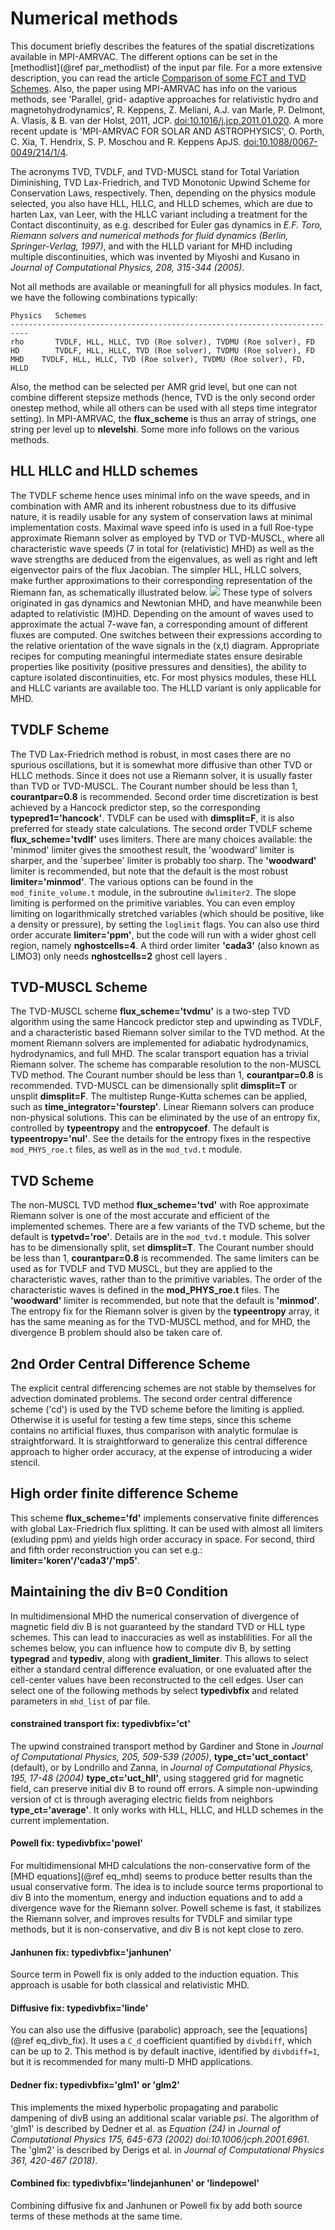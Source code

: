 # Numerical methods

This document briefly describes the features of the spatial discretizations
available in MPI-AMRVAC. The different options can be set in the
[methodlist](@ref par_methodlist) of the input par file. For a more
extensive description, you can read the article [Comparison of some FCT and
TVD Schemes](http://www-personal.umich.edu/~gtoth/Papers/vac.html). Also, the
paper using MPI-AMRVAC has info on the various methods, see 'Parallel, grid-
adaptive approaches for relativistic hydro and magnetohydrodynamics', R.
Keppens, Z. Meliani, A.J. van Marle, P. Delmont, A. Vlasis, &amp; B. van der
Holst, 2011, JCP. [doi:10.1016/j.jcp.2011.01.020](http://dx.doi.org/10.1016/j.jcp.2011.01.020).
A more recent update is 'MPI-AMRVAC FOR SOLAR AND ASTROPHYSICS', O. Porth, C.
Xia, T. Hendrix, S. P. Moschou and R. Keppens ApJS.
[doi:10.1088/0067-0049/214/1/4](http://dx.doi.org/10.1088/0067-0049/214/1/4).

The acronyms TVD, TVDLF, and TVD-MUSCL stand for Total Variation Diminishing,
TVD Lax-Friedrich, and TVD Monotonic Upwind Scheme for Conservation Laws,
respectively. Then, depending on the physics module selected, you also have
HLL, HLLC, and HLLD schemes, which are due to harten Lax, van Leer, with the HLLC
variant including a treatment for the Contact discontinuity, as e.g. described
for Euler gas dynamics in _E.F. Toro, Riemann solvers and numerical methods
for fluid dynamics (Berlin, Springer-Verlag, 1997)_, and with the HLLD variant
for MHD including multiple discontinuities, which was invented by Miyoshi and
Kusano in _Journal of Computational Physics, 208, 315-344 (2005)_.

Not all methods are available or meaningfull for all physics modules. In fact,
we have the following combinations typically:

    Physics   Schemes
    --------------------------------------------------------------------------
    rho       TVDLF, HLL, HLLC, TVD (Roe solver), TVDMU (Roe solver), FD
    HD        TVDLF, HLL, HLLC, TVD (Roe solver), TVDMU (Roe solver), FD
    MHD    TVDLF, HLL, HLLC, TVD (Roe solver), TVDMU (Roe solver), FD, HLLD

Also, the method can be selected per AMR grid level, but one can not combine
different stepsize methods (hence, TVD is the only second order onestep
method, while all others can be used with all steps time integrator
setting). In MPI-AMRVAC, the **flux_scheme** is thus an array of strings, one
string per level up to **nlevelshi**. Some more info follows on the various
methods.

## HLL HLLC and HLLD schemes

The TVDLF scheme hence uses minimal info on the wave speeds, and in
combination with AMR and its inherent robustness due to its diffusive nature,
it is readily usable for any system of conservation laws at minimal
implementation costs. Maximal wave speed info is used in a full Roe-type
approximate Riemann solver as employed by TVD or TVD-MUSCL, where all
characteristic wave speeds (7 in total for (relativistic) MHD) as well as the
wave strengths are deduced from the eigenvalues, as well as right and left
eigenvector pairs of the flux Jacobian. The simpler HLL, HLLC solvers, make
further approximations to their corresponding representation of the Riemann
fan, as schematically illustrated below. ![](figmovdir/solvers.gif) These type
of solvers originated in gas dynamics and Newtonian MHD, and have meanwhile
been adapted to relativistic (M)HD. Depending on the amount of waves used to
approximate the actual 7-wave fan, a corresponding amount of different fluxes
are computed. One switches between their expressions according to the relative
orientation of the wave signals in the (x,t) diagram. Appropriate recipes for
computing meaningful intermediate states ensure desirable properties like
positivity (positive pressures and densities), the ability to capture isolated
discontinuities, etc. For most physics modules, these HLL and HLLC variants are
available too. The HLLD variant is only applicable for MHD.

## TVDLF Scheme

The TVD Lax-Friedrich method is robust, in most cases there are no spurious
oscillations, but it is somewhat more diffusive than other TVD or HLLC
methods. Since it does not use a Riemann solver, it is usually faster than TVD
or TVD-MUSCL.
The Courant number should be less than 1, **courantpar=0.8** is recommended.
Second order time discretization is best achieved by a Hancock predictor step,
so the corresponding **typepred1='hancock'**.
TVDLF can be used with **dimsplit=F**, it is also preferred for steady state
calculations.
The second order TVDLF scheme **flux_scheme='tvdlf'** uses limiters. There are
many choices available: the 'minmod' limiter gives the smoothest result, the
'woodward' limiter is sharper, and the 'superbee' limiter is probably too
sharp. The **'woodward'** limiter is recommended, but note that the default is
the most robust **limiter='minmod'**. The various options can be found
in the `mod_finite_volume.t` module, in the subroutine `dwlimiter2`. The 
slope limiting is performed on the primitive variables. 
You can even employ limiting on logarithmically stretched
variables (which should be positive, like a density or pressure), by setting
the `loglimit` flags. You can also use third order accurate
**limiter='ppm'**, but the code will run with a wider ghost
cell region, namely **nghostcells=4**. A third order limiter **'cada3'** 
(also known as LIMO3) only needs **nghostcells=2** ghost cell layers .

## TVD-MUSCL Scheme

The TVD-MUSCL scheme  **flux_scheme='tvdmu'** is a two-step TVD algorithm using the same Hancock
predictor step and upwinding as TVDLF, and a characteristic based Riemann
solver similar to the TVD method. At the moment Riemann solvers are
implemented for adiabatic hydrodynamics, hydrodynamics, and full MHD. 
The scalar transport equation has a trivial Riemann solver. The scheme has 
comparable resolution to the non-MUSCL TVD method.
The Courant number should be less than 1, **courantpar=0.8** is recommended.
TVD-MUSCL can be dimensionally split **dimsplit=T** or unsplit **dimsplit=F**. 
The multistep Runge-Kutta schemes can be applied, such as **time_integrator='fourstep'**.
Linear Riemann solvers can produce non-physical solutions. This can be
eliminated by the use of an entropy fix, controlled by **typeentropy** and the
**entropycoef**. The default is **typeentropy='nul'**. See the details for
the entropy fixes in the respective `mod_PHYS_roe.t` files, as well as
in the `mod_tvd.t` module.

## TVD Scheme

The non-MUSCL TVD method **flux_scheme='tvd'** with Roe approximate Riemann solver is one of the
most accurate and efficient of the implemented schemes.
There are a few variants of the TVD scheme, but the default is
**typetvd='roe'**. Details are in the `mod_tvd.t` module.
This solver has to be dimensionally split, set **dimsplit=T**.
The Courant number should be less than 1, **courantpar=0.8** is recommended.
The same limiters can be used as for TVDLF and TVD MUSCL, but they are applied
to the characteristic waves, rather than to the primitive variables. The
order of the characteristic waves is defined in the **mod_PHYS_roe.t** files.
The **'woodward'** limiter is recommended, but note that the default is
**'minmod'**.
The entropy fix for the Riemann solver is given by the **typeentropy** array,
it has the same meaning as for the TVD-MUSCL method, and for MHD, the
divergence B problem should also be taken care of.

## 2nd Order Central Difference Scheme

The explicit central differencing schemes are not stable by themselves for
advection dominated problems. The second order central difference scheme
('cd') is used by the TVD scheme before the limiting is applied. Otherwise it
is useful for testing a few time steps, since this scheme contains no
artificial fluxes, thus comparison with analytic formulae is straightforward.
It is straightforward to generalize this central difference approach to higher
order accuracy, at the expense of introducing a wider stencil.

## High order finite difference Scheme

This scheme **flux_scheme='fd'** implements conservative finite differences 
with global Lax-Friedrich flux splitting. It can be used with almost all 
limiters (exluding ppm) and yields high order accuracy in space. For second, 
third and fifth order reconstruction
you can set e.g.: **limiter='koren'/'cada3'/'mp5'**.


## Maintaining the div B=0 Condition

In multidimensional MHD the numerical conservation of divergence of magnetic field
div B is not guaranteed by the standard TVD or HLL type schemes. This can lead to 
inaccuracies as well as instablilities. For all the schemes below, you can 
influence how to compute div B, by setting **typegrad** and **typediv**, along with 
**gradient_limiter**.
This allows to select either a standard central difference evaluation, or one
evaluated after the cell-center values have been reconstructed to the cell
edges. User can select one of the following methods by select **typedivbfix**
and related parameters in `mhd_list` of par file.

#### constrained transport fix: typedivbfix='ct'

The upwind constrained transport method by Gardiner and Stone in _Journal of 
Computational Physics, 205, 509-539 (2005)_, **type_ct='uct_contact'** (default), 
or by Londrillo and Zanna, in _Journal of Computational Physics, 195, 17-48 (2004)_ 
**type_ct='uct_hll'**,
using staggered grid for magnetic field, can preserve initial div B to round off
errors. A simple non-upwinding version of ct is through averaging electric 
fields from neighbors **type_ct='average'**.
It only works with HLL, HLLC, and HLLD schemes in the current implementation.

#### Powell fix: typedivbfix='powel'

For multidimensional MHD calculations the non-conservative form of the [MHD
equations](@ref eq_mhd) seems to produce better results than the usual
conservative form. The idea is to include source terms proportional to div B
into the momentum, energy and induction equations and to add a divergence wave
for the Riemann solver.
Powell scheme is fast, it stabilizes the Riemann solver, and improves
results for TVDLF and similar type methods, but it is non-conservative, and
div B is not kept close to zero. 

#### Janhunen fix: typedivbfix='janhunen'

Source term in Powell fix is only added to the induction equation. This approach
is usable for both classical and relativistic MHD.

#### Diffusive fix: typedivbfix='linde'

You can also use the diffusive (parabolic) approach, see the
[equations](@ref eq_divb_fix). It uses a `C_d` coefficient quantified by
`divbdiff`, which can be up to 2. This method is by default inactive,
identified by `divbdiff=1`, but it is recommended for many multi-D MHD
applications.

#### Dedner fix: typedivbfix='glm1' or 'glm2'

This implements the mixed hyperbolic propagating and parabolic dampening of divB
using an additional scalar variable _psi_. The algorithm of 'glm1' is described by
Dedner et al. as _Equation (24)_ in _Journal of Computational Physics 175, 645-673 (2002) doi:10.1006/jcph.2001.6961_. 
The 'glm2' is described by Derigs et al. in
_Journal of Computational Physics 361, 420-467 (2018)_.

#### Combined fix: typedivbfix='lindejanhunen' or 'lindepowel'

Combining diffusive fix and Janhunen or Powell fix by add both source
terms of these methods at the same time.
